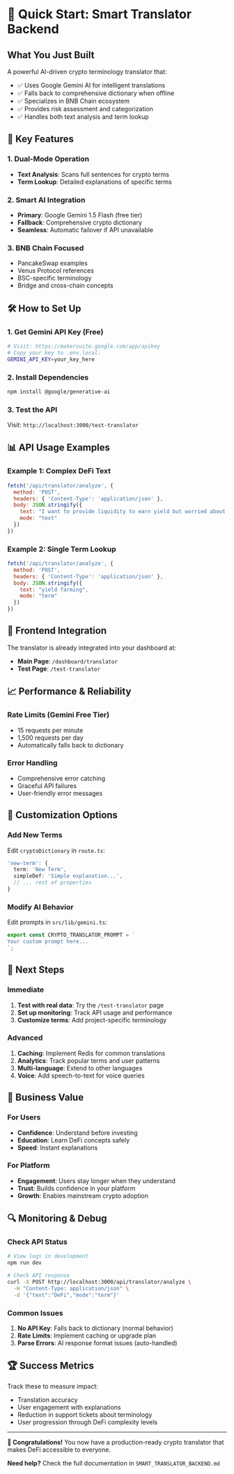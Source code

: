 # 🚀 Quick Start: Smart Translator Backend

## What You Just Built

A powerful AI-driven crypto terminology translator that:
- ✅ Uses Google Gemini AI for intelligent translations
- ✅ Falls back to comprehensive dictionary when offline
- ✅ Specializes in BNB Chain ecosystem
- ✅ Provides risk assessment and categorization
- ✅ Handles both text analysis and term lookup

## 🎯 Key Features

### 1. **Dual-Mode Operation**
- **Text Analysis**: Scans full sentences for crypto terms
- **Term Lookup**: Detailed explanations of specific terms

### 2. **Smart AI Integration**
- **Primary**: Google Gemini 1.5 Flash (free tier)
- **Fallback**: Comprehensive crypto dictionary
- **Seamless**: Automatic failover if API unavailable

### 3. **BNB Chain Focused**
- PancakeSwap examples
- Venus Protocol references
- BSC-specific terminology
- Bridge and cross-chain concepts

## 🛠️ How to Set Up

### 1. **Get Gemini API Key (Free)**
```bash
# Visit: https://makersuite.google.com/app/apikey
# Copy your key to .env.local:
GEMINI_API_KEY=your_key_here
```

### 2. **Install Dependencies**
```bash
npm install @google/generative-ai
```

### 3. **Test the API**
Visit: `http://localhost:3000/test-translator`

## 📊 API Usage Examples

### Example 1: Complex DeFi Text
```javascript
fetch('/api/translator/analyze', {
  method: 'POST',
  headers: { 'Content-Type': 'application/json' },
  body: JSON.stringify({
    text: "I want to provide liquidity to earn yield but worried about impermanent loss",
    mode: "text"
  })
})
```

### Example 2: Single Term Lookup
```javascript
fetch('/api/translator/analyze', {
  method: 'POST',
  headers: { 'Content-Type': 'application/json' },
  body: JSON.stringify({
    text: "yield farming",
    mode: "term"
  })
})
```

## 🎨 Frontend Integration

The translator is already integrated into your dashboard at:
- **Main Page**: `/dashboard/translator`
- **Test Page**: `/test-translator`

## 📈 Performance & Reliability

### Rate Limits (Gemini Free Tier)
- 15 requests per minute
- 1,500 requests per day
- Automatically falls back to dictionary

### Error Handling
- Comprehensive error catching
- Graceful API failures
- User-friendly error messages

## 🔧 Customization Options

### Add New Terms
Edit `cryptoDictionary` in `route.ts`:
```typescript
'new-term': {
  term: 'New Term',
  simpleDef: 'Simple explanation...',
  // ... rest of properties
}
```

### Modify AI Behavior
Edit prompts in `src/lib/gemini.ts`:
```typescript
export const CRYPTO_TRANSLATOR_PROMPT = `
Your custom prompt here...
`;
```

## 🚀 Next Steps

### Immediate
1. **Test with real data**: Try the `/test-translator` page
2. **Set up monitoring**: Track API usage and performance
3. **Customize terms**: Add project-specific terminology

### Advanced
1. **Caching**: Implement Redis for common translations
2. **Analytics**: Track popular terms and user patterns
3. **Multi-language**: Extend to other languages
4. **Voice**: Add speech-to-text for voice queries

## 🎯 Business Value

### For Users
- **Confidence**: Understand before investing
- **Education**: Learn DeFi concepts safely
- **Speed**: Instant explanations

### For Platform
- **Engagement**: Users stay longer when they understand
- **Trust**: Builds confidence in your platform
- **Growth**: Enables mainstream crypto adoption

## 🔍 Monitoring & Debug

### Check API Status
```bash
# View logs in development
npm run dev

# Check API response
curl -X POST http://localhost:3000/api/translator/analyze \
  -H "Content-Type: application/json" \
  -d '{"text":"DeFi","mode":"term"}'
```

### Common Issues
1. **No API Key**: Falls back to dictionary (normal behavior)
2. **Rate Limits**: Implement caching or upgrade plan
3. **Parse Errors**: AI response format issues (auto-handled)

## 🏆 Success Metrics

Track these to measure impact:
- Translation accuracy
- User engagement with explanations
- Reduction in support tickets about terminology
- User progression through DeFi complexity levels

---

**🎉 Congratulations!** You now have a production-ready crypto translator that makes DeFi accessible to everyone.

**Need help?** Check the full documentation in `SMART_TRANSLATOR_BACKEND.md`
